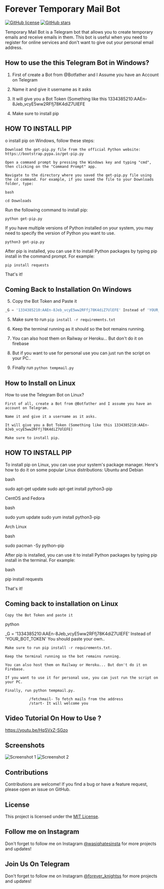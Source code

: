 # Forever Temporary Mail Bot

[![GitHub license](https://img.shields.io/badge/LICENSE-MIT-orange)](https://github.com/WASCIV/Forevermail/blob/main/LICENSE)
[![GitHub stars](https://img.shields.io/badge/StarME-Star-blue)](https://github.com/WASCIV/Forevermail/stargazers)

Temporary Mail Bot is a Telegram bot that allows you to create temporary emails and receive emails in them. This bot is useful when you need to register for online services and don't want to give out your personal email address.

## How to use the this Telegram Bot in Windows?

1. First of create a Bot from @Botfather and I Assume you have an Account on Telegram

2. Name it and give it username as it asks

3. It will give you a Bot Token (Something like this 1334385210:AAEn-8Jeb_vcyE5ww2RFfj78K4diZ7UlEFE

4. Make sure to install pip

## HOW TO INSTALL PIP

o install pip on Windows, follow these steps:

    Download the get-pip.py file from the official Python website: https://bootstrap.pypa.io/get-pip.py

    Open a command prompt by pressing the Windows key and typing "cmd", then clicking on the "Command Prompt" app.

    Navigate to the directory where you saved the get-pip.py file using the cd command. For example, if you saved the file to your Downloads folder, type:

    bash

``` cd Downloads ```

Run the following command to install pip:

``` python get-pip.py ```

If you have multiple versions of Python installed on your system, you may need to specify the version of Python you want to use.

 ```python3 get-pip.py ```

After pip is installed, you can use it to install Python packages by typing pip install <package-name> in the command prompt. For example:

   ``` pip install requests ```

That's it!

## Coming Back to Installation On Windows

5. Copy the Bot Token and Paste it 

```python
_G = '1334385210:AAEn-8Jeb_vcyE5ww2RFfj78K4diZ7UlEFE' Instead of 'YOUR_BOT_TOKEN' You should paste your own..

```

5. Make sure to run ``` pip install -r requirements.txt ```

6. Keep the terminal running as it should so the bot remains running.

7. You can also host them on Railway or Heroku... But don't do it on firebase

8. But if you want to use for personal use you can just run the script on your PC..

9. Finally run ``` python tempmail.py ```

## How to Install on Linux

How to use the Telegram Bot on Linux?

    First of all, create a Bot from @Botfather and I assume you have an account on Telegram.

    Name it and give it a username as it asks.

    It will give you a Bot Token (Something like this 1334385210:AAEn-8Jeb_vcyE5ww2RFfj78K4diZ7UlEFE)

    Make sure to install pip.

## HOW TO INSTALL PIP

To install pip on Linux, you can use your system's package manager. Here's how to do it on some popular Linux distributions:
Ubuntu and Debian

bash

sudo apt-get update
sudo apt-get install python3-pip

CentOS and Fedora

bash

sudo yum update
sudo yum install python3-pip

Arch Linux

bash

sudo pacman -Sy python-pip

After pip is installed, you can use it to install Python packages by typing pip install <package-name> in the terminal. For example:

bash

pip install requests

That's it!
## Coming back to installation on Linux

    Copy the Bot Token and paste it

python

_G = '1334385210:AAEn-8Jeb_vcyE5ww2RFfj78K4diZ7UlEFE' Instead of 'YOUR_BOT_TOKEN' You should paste your own..

    Make sure to run pip install -r requirements.txt.

    Keep the terminal running so the bot remains running.

    You can also host them on Railway or Heroku... But don't do it on Firebase.

    If you want to use it for personal use, you can just run the script on your PC.

    Finally, run python tempmail.py.

``` Usage: /getmail- To get a new email address
           /fetchmail- To fetch mails from the address
           /start- It will welcome you 
```

## Video Tutorial On How to Use ?

https://youtu.be/HqSVxZ-SGzo


## Screenshots

![Screenshot 1](screenshots/screenshot1.jpg)
![Screenshot 2](screenshots/screenshot2.jpg)

## Contributions

Contributions are welcome! If you find a bug or have a feature request, please open an issue on GitHub.

## License

This project is licensed under the [MIT License](https://github.com/WASCIV/Forevermail/blob/main/LICENSE).

## Follow me on Instagram

Don't forget to follow me on Instagram [@wasiqhatesinsta](https://www.instagram.com/wasiqhatesinsta/) for more projects and updates!


## Join Us On Telegram

Don't forget to follow me on Instagram [@forever_knightss](https://t.me/+iaTYOodcEuU3YjFl) for more projects and updates!